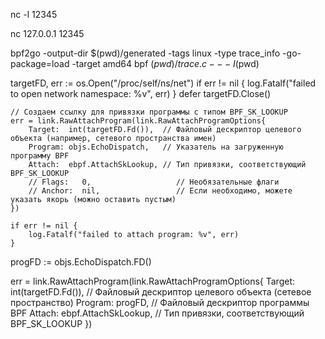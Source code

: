 
nc -l 12345

nc 127.0.0.1 12345

bpf2go -output-dir $(pwd)/generated -tags linux -type trace_info -go-package=load -target amd64 bpf $(pwd)/trace.c -- -I$(pwd)

targetFD, err := os.Open("/proc/self/ns/net")
	if err != nil {
		log.Fatalf("failed to open network namespace: %v", err)
	}
	defer targetFD.Close()

	// Создаем ссылку для привязки программы с типом BPF_SK_LOOKUP
	err = link.RawAttachProgram(link.RawAttachProgramOptions{
		Target:  int(targetFD.Fd()),  // Файловый дескриптор целевого объекта (например, сетевого пространства имен)
		Program: objs.EchoDispatch,   // Указатель на загруженную программу BPF
		Attach:  ebpf.AttachSkLookup, // Тип привязки, соответствующий BPF_SK_LOOKUP
		// Flags:   0,                   // Необязательные флаги
		// Anchor:  nil,                 // Если необходимо, можете указать якорь (можно оставить пустым)
	})

	if err != nil {
		log.Fatalf("failed to attach program: %v", err)
	}

progFD := objs.EchoDispatch.FD()

err = link.RawAttachProgram(link.RawAttachProgramOptions{
    Target:  int(targetFD.Fd()),  // Файловый дескриптор целевого объекта (сетевое пространство)
    Program: progFD,              // Файловый дескриптор программы BPF
    Attach:  ebpf.AttachSkLookup, // Тип привязки, соответствующий BPF_SK_LOOKUP
})





